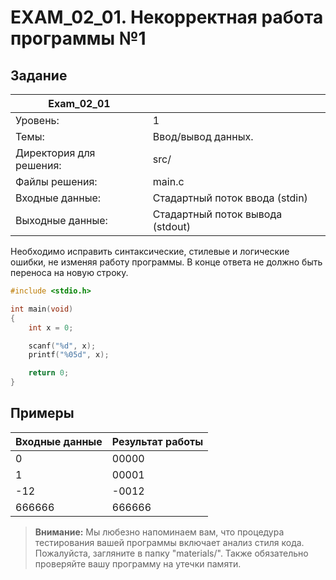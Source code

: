 # EXAM_02_01. Некорректная работа программы №1

## Задание
| Exam_02_01 | |
| ------ | ------- |
| Уровень: | 1 |
| Темы: | Ввод/вывод данных. |
| Директория для решения: | src/ |
| Файлы решения: | main.c |
| Входные данные: | Стадартный поток ввода (stdin) |
| Выходные данные: | Стадартный поток вывода (stdout) |

Необходимо исправить синтаксические, стилевые и логические ошибки, не изменяя работу программы. В конце ответа не должно быть переноса на новую строку.

```c
#include <stdio.h>

int main(void)
{
    int x = 0;

    scanf("%d", x);
    printf("%05d", x);

    return 0;
}
```

## Примеры

| Входные данные | Результат работы |
| ------ | ------ |
| 0 | 00000 |
| 1 | 00001 |
| -12 | -0012 |
| 666666 | 666666 |

> **Внимание:** Мы любезно напоминаем вам, что процедура тестирования вашей программы включает анализ стиля кода. Пожалуйста, загляните в папку "materials/". Также обязательно проверяйте вашу программу на утечки памяти.